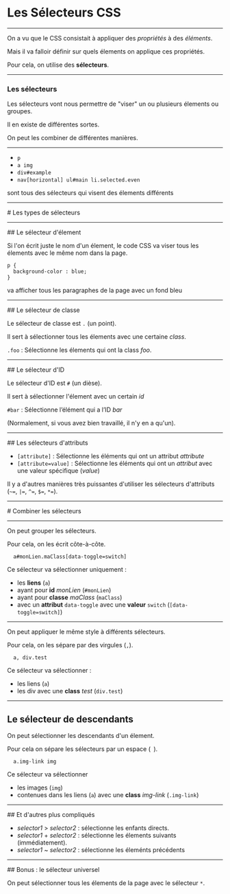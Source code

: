 # Les Sélecteurs CSS



---



On a vu que le CSS consistait à appliquer des *propriétés* à des *éléments*.

Mais il va falloir définir sur quels élements on applique ces propriétés.

Pour cela, on utilise des **sélecteurs**.


***


### Les sélecteurs

Les sélecteurs vont nous permettre de "viser" un ou plusieurs élements ou groupes.

Il en existe de différentes sortes.

On peut les combiner  de différentes manières.


***


- `p`
- `a img`
- `div#example`
- `nav[horizontal] ul#main li.selected.even`

sont tous des sélecteurs qui visent des élements différents



---



# Les types de sélecteurs




***



## Le sélecteur d'élement

Si l'on écrit juste le nom d'un élement, le code CSS va viser tous les élements avec le même nom dans la page.

```
p {
  background-color : blue;
}
```
va afficher tous les paragraphes de la page avec un fond bleu


***


## Le sélecteur de classe

Le sélecteur de classe est `.` (un point).

Il sert à sélectionner tous les élements avec une certaine _class_.

`.foo` : Sélectionne les élements qui ont la class _foo_.


***


## Le sélecteur d'ID

Le sélecteur d'ID est `#` (un dièse).

Il sert à sélectionner l'élement avec un certain _id_

`#bar` : Sélectionne l’élément qui a l’ID _bar_

(Normalement, si vous avez bien travaillé, il n'y en a qu'un).


***


## Les sélecteurs d'attributs

- `[attribute]` : Sélectionne les éléments qui ont un attribut _attribute_
- `[attribute=value]` : Sélectionne les éléments qui ont un _attribut_ avec une valeur spécifique (_value_)

Il y a d'autres manières très puissantes d'utiliser les sélecteurs d'attributs (`~=`, `|=`, `^=`, `$=`, `*=`).



---



# Combiner les sélecteurs


***


On peut grouper les sélecteurs.

Pour cela, on les écrit côte-à-côte.

```
  a#monLien.maClass[data-toggle=switch]
```

Ce sélecteur va sélectionner uniquement :
- les **liens** (`a`)
- ayant pour **id** _monLien_ (`#monLien`)
- ayant pour **classe** _maClass_ (`maClass`)
- avec un **attribut** `data-toggle` avec une **valeur** `switch` (`[data-toggle=switch]`)


***


On peut appliquer le même style à différents sélecteurs.

Pour cela, on les sépare par des virgules (`,`).

```
  a, div.test
```

Ce sélecteur va sélectionner :
- les liens (`a`)
- les div avec une **class** _test_ (`div.test`)


***

## Le sélecteur de descendants

On peut sélectionner les descendants d'un élement.

Pour cela on sépare les sélecteurs par un espace (` `).

```
  a.img-link img
```
Ce sélecteur va sélectionner
- les images (`img`)
-  contenues dans les liens (`a`) avec une **class** _img-link_ (`.img-link`)


***


## Et d'autres plus compliqués

- _selector1_ > _selector2_ : sélectionne les enfants directs.
- _selector1_ + _selector2_ : sélectionne les élements suivants (immédiatement).
- _selector1_ ~ _selector2_ : sélectionne les éleménts précédents


***


## Bonus : le sélecteur universel

On peut sélectionner tous les élements de la page avec le sélecteur `*`.
